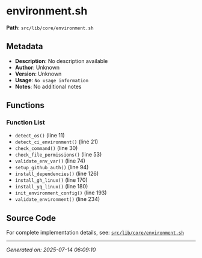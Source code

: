 # environment.sh

**Path**: `src/lib/core/environment.sh`

## Metadata

- **Description**: No description available
- **Author**: Unknown
- **Version**: Unknown
- **Usage**: `No usage information`
- **Notes**: No additional notes

## Functions

### Function List

- `detect_os()` (line 11)
- `detect_ci_environment()` (line 21)
- `check_command()` (line 30)
- `check_file_permissions()` (line 53)
- `validate_env_var()` (line 74)
- `setup_github_auth()` (line 94)
- `install_dependencies()` (line 126)
- `install_gh_linux()` (line 170)
- `install_yq_linux()` (line 180)
- `init_environment_config()` (line 193)
- `validate_environment()` (line 234)


## Source Code

For complete implementation details, see: [`src/lib/core/environment.sh`](../../src/lib/core/environment.sh)

---
*Generated on: 2025-07-14 06:09:10*
